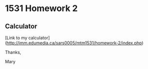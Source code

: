 # 1531 Homework 2
## Calculator

[Link to my calculator] (http://imm.edumedia.ca/sars0005/mtm1531/homework-2/index.php)

Thanks,

Mary
